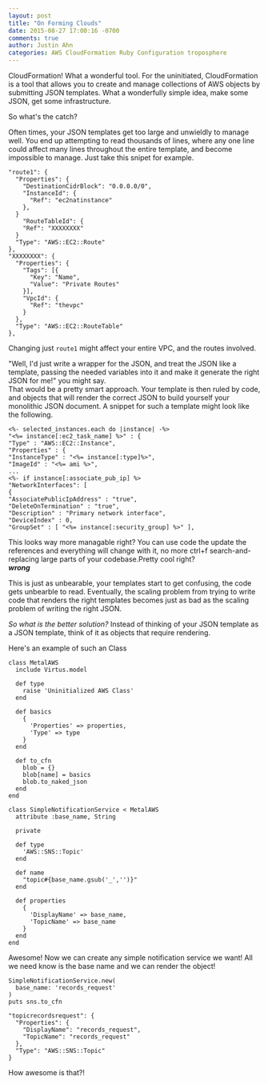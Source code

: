 ```yaml
---
layout: post
title: "On Forming Clouds"
date: 2015-08-27 17:00:16 -0700
comments: true
author: Justin Ahn
categories: AWS CloudFormation Ruby Configuration troposphere
---
```


CloudFormation! What a wonderful tool.  For the uninitiated, CloudFormation is a tool that allows you to create and manage collections of AWS objects by submitting JSON templates.  What a wonderfully simple idea, make some JSON, get some infrastructure.

So what's the catch?

Often times, your JSON templates get too large and unwieldly to manage well.  You end up attempting to read thousands of lines, where any one line could affect many lines throughout the entire template, and become impossible to manage.  Just take this snipet for example.
```
"route1": {
  "Properties": {
    "DestinationCidrBlock": "0.0.0.0/0",
    "InstanceId": {
      "Ref": "ec2natinstance"
    },
  }
    "RouteTableId": {
    "Ref": "XXXXXXXX"
  }
  "Type": "AWS::EC2::Route"
},
"XXXXXXXX": {
  "Properties": {
    "Tags": [{
      "Key": "Name",
      "Value": "Private Routes"
    }],
    "VpcId": {
      "Ref": "thevpc"
    }
  },
  "Type": "AWS::EC2::RouteTable"
},
```
Changing just `route1` might affect your entire VPC, and the routes involved.

"Well, I'd just write a wrapper for the JSON, and treat the JSON like a template, passing the needed variables into it and make it generate the right JSON for me!" you might say.  
That would be a pretty smart approach.  Your template is then ruled by code, and objects that will render the correct JSON to build yourself your monolithic JSON document.  A snippet for such a template might look like the following.
```
<%- selected_instances.each do |instance| -%>
"<%= instance[:ec2_task_name] %>" : {
"Type" : "AWS::EC2::Instance",
"Properties" : {
"InstanceType" : "<%= instance[:type]%>",
"ImageId" : "<%= ami %>",
...
<%- if instance[:associate_pub_ip] %>
"NetworkInterfaces": [
{
"AssociatePublicIpAddress" : "true",
"DeleteOnTermination" : "true",
"Description" : "Primary network interface",
"DeviceIndex" : 0,
"GroupSet" : [ "<%= instance[:security_group] %>" ],
```
This looks way more managable right?  You can use code the update the references and everything will change with it, no more ctrl+f search-and-replacing large parts of your codebase.Pretty cool right?  
***wrong***

This is just as unbearable, your templates start to get confusing, the code gets unbearble to read.  Eventually, the scaling problem from trying to write code that renders the right templates becomes just as bad as the scaling problem of writing the right JSON.

*So what is the better solution?*  Instead of thinking of your JSON template as a JSON template, think of it as objects that require rendering.

Here's an example of such an Class
```
class MetalAWS
  include Virtus.model

  def type
    raise 'Uninitialized AWS Class'
  end

  def basics
    {
      'Properties' => properties,
      'Type' => type
    }
  end

  def to_cfn
    blob = {}
    blob[name] = basics
    blob.to_naked_json
  end
end

class SimpleNotificationService < MetalAWS
  attribute :base_name, String

  private

  def type
    'AWS::SNS::Topic'
  end

  def name
    "topic#{base_name.gsub('_','')}"
  end

  def properties
    {
      'DisplayName' => base_name,
      'TopicName' => base_name
    }
  end
end
```

Awesome!  Now we can create any simple notification service we want!  All we need know is the base name and we can render the object!
```
SimpleNotificationService.new(
  base_name: 'records_request'
)
puts sns.to_cfn

"topicrecordsrequest": {
  "Properties": {
    "DisplayName": "records_request",
    "TopicName": "records_request"
  },
  "Type": "AWS::SNS::Topic"
}
```

How awesome is that?!